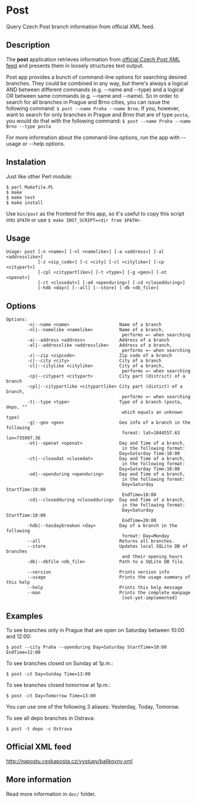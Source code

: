 # Post

Query Czech Post branch information from official XML feed.

## Description

The **post** application retrieves information from [official Czech Post XML feed](http://napostu.ceskaposta.cz/vystupy/balikovny.xml) and presents them in
loosely structures text output.

Post app provides a bunch of command-line options for searching desired branches. They could be combined in any way, but there's always a logical AND between different commands (e.g. --name and --type) and a logical OR between same commands (e.g. --name and --name). So in order to search for all branches in Prague and Brno cities, you can issue the following command: `$ post --name Praha --name Brno`. If you, however, want to search for only branches in Prague and Brno that are of type `posta`, you would do that with the following command: `$ post --name Praha --name Brno --type posta`

For more information about the command-line options, run the app with --usage
or --help options.

## Instalation

Just like other Perl module:

```
$ perl Makefile.PL
$ make
$ make test
$ make install
```

Use `bin/post` as the frontend for this app, so it's useful to copy this script into `$PATH` or use `$ make INST_SCRIPT=<dir from $PATH>`

## Usage

```
Usage: post [-n <name>] [-nl <namelike>] [-a <address>] [-al <addresslike>]
            [-z <zip_code>] [-c <city] [-cl <citylike>] [-cp <citypart>]
            [-cpl <citypartlike>] [-t <type>] [-g <geo>] [-ot <openat>]
            [-ct <closedat>] [-od <openduring>] [-cd <closedduring>] 
            [-hdb <day>] [--all] [--store] [-db <db_file>]
```

## Options

```
Options:
        -n|--name <name>                   Name of a branch
        -nl|--namelike <namelike>          Name of a branch,
                                            performs =~ when searching
        -a|--address <address>             Address of a branch
        -al|--addresslike <addresslike>    Address of a branch,
                                            performs =~ when searching
        -z|--zip <zipcode>                 Zip code of a branch
        -c|--city <city>                   City of a branch
        -cl|--citylike <citylike>          City of a branch,
                                            performs =~ when searching 
        -cp|--citypart <citypart>          City part (district) of a branch
        -cpl|--citypartlike <citypartlike> City part (distict) of a branch,
                                            performs =~ when searching 
        -t|--type <type>                   Type of a branch (posta, depo, "" 
                                            which equals an unknown type)
        -g|--geo <geo>                     Geo info of a branch in the following
                                            format: lat=1044557.63 lon=735997.36
        -ot|--openat <openat>              Day and Time of a branch,
                                            in the following format:
                                           Day=Saturday Time:10:00
        -ct|--closedat <closedat>          Day and Time of a branch,
                                            in the following format:
                                           Day=Saturday Time:10:00
        -od|--openduring <openduring>      Day and Time of a branch,
                                            in the following format:
                                            Day=Saturday StartTime:10:00
                                            EndTime=18:00
        -cd|--closedduring <closedduring>  Day and Time of a branch,
                                            in the following format:
                                            Day=Saturday StartTime:10:00
                                            EndTime=20:00
        -hdb|--hasdaybreakon <day>         Day of a branch in the following
                                            format: Day=Monday 
        --all                              Returns all branches.
        --store                            Updates local SQLite DB of branches 
                                            and their opening hours 
        -db|--dbfile <db_file>             Path to a SQLite DB file.

        --version                          Prints version info  
        --usage                            Prints the usage summary of this help
        --help                             Prints this help message       
        --man                              Prints the complete manpage
                                            [not-yet-implemented]
```

## Examples

To see branches only in Prague that are open on Saturday between 10:00 and
12:00:

```
$ post --city Praha --openduring Day=Saturday StartTime=10:00 EndTime=12:00
```

To see branches closed on Sunday at 1p.m.:

```
$ post -ct Day=Sunday Time=13:00
```
To see branches closed tomorrow at 1p.m.:

```
$ post -ct Day=Tomorrow Time=13:00
```
You can use one of the following 3 aliases: Yesterday, Today, Tomorow.

To see all depo branches in Ostrava:

```
$ post -t depo -c Ostrava
```

## Official XML feed

http://napostu.ceskaposta.cz/vystupy/balikovny.xml

## More information

Read more information in `doc/` folder.